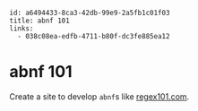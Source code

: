 ```
id: a6494433-8ca3-42db-99e9-2a5fb1c01f03
title: abnf 101
links:
  - 038c08ea-edfb-4711-b80f-dc3fe885ea12
```

# abnf 101

Create a site to develop `abnf`s like [regex101.com][1].

[1]: https://regex101.com/ 
